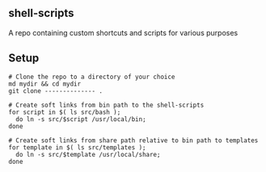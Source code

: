 shell-scripts
---

A repo containing custom shortcuts and scripts for various purposes

Setup
---

```
# Clone the repo to a directory of your choice
md mydir && cd mydir
git clone -------------- .

# Create soft links from bin path to the shell-scripts
for script in $( ls src/bash );
  do ln -s src/$script /usr/local/bin;
done

# Create soft links from share path relative to bin path to templates
for template in $( ls src/templates );
  do ln -s src/$template /usr/local/share;
done

```
